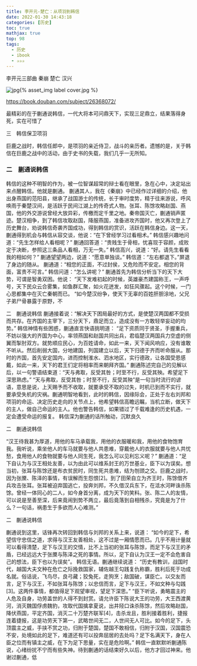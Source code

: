 ```yaml
---
title: 李开元-楚亡：从项羽到韩信 
date: 2022-01-30 14:43:18
categories: [历史]
toc: true
mathjax: true
top: 98
tags:
  - 历史
  - ibook
  - ✰✰✰
---
```


李开元三部曲 秦崩 楚亡 汉兴

![jpg](https://img1.doubanio.com/view/subject/s/public/s28049929.jpg){% asset_img label cover.jpg %}

https://book.douban.com/subject/26368072/

最精彩的在于蒯通说韩信，一代大将本可问鼎天下，实现三足鼎立，结果落得身死，实在可惜了

<!-- more -->

三　韩信保卫项羽

巨鹿之战时，韩信任郎中，是项羽的亲近侍卫，战斗的亲历者。遗憾的是，关于韩信在巨鹿之战中的活动，由于史书的失载，我们几乎一无所知。


### 二　蒯通说韩信
韩信的这种不明智的作为，被一位智谋超常的辩士看在眼里，急在心中，决定站出来点醒韩信。他就是蒯通。
蒯通其人，我在《秦崩》中已经作过详细的介绍，他出身燕国的范阳县，继承了战国游士的传统，长于审时度势，精于往来游说，呼风唤雨于秦楚汉间，是活跃于民间江湖上的传奇式人物。张耳、陈馀攻略赵国、燕国，他的外交游说曾经大放异彩，传檄而定千里之地。秦帝国灭亡，蒯通销声匿迹。楚汉相争，到了韩信攻取赵国，降服燕国，准备进攻齐国时，他又再次登上了历史舞台，劝说韩信奇袭齐国成功，得到韩信的赏识，活跃在韩信身边。这一天，蒯通得到机会与韩信从容交谈，他说：“在下曾经学习过看相术。”
韩信感兴趣地问道：“先生怎样给人看相呢？” 蒯通回答道：“贵贱生于骨相，忧喜现于容颜，成败定于决断，参照这三条品人看相，万无一失。” 韩信高兴，说道：“好。请先生看看我的相如何？”
蒯通望望两边，说道：“愿意单独谈。”
韩信道：“左右都退下。”屏退了身边的随从。
蒯通道：“相您的正面，不过封侯，又危险而不安定。相您的背面，富贵不可言。”
韩信问道：“怎么讲呢？”
蒯通首先为韩信分析当下的天下大势，可谓是智勇双困。他说：
“天下发难初起的时候，英雄豪杰建国称王，一声呼号，天下民众云合雾集，如鱼群汇聚，如火花迸发，如狂风骤起。这个时候，一门心思都集中在灭亡秦朝而已。
“如今楚汉纷争，使天下无辜的百姓肝胆涂地，父兄子弟尸骨暴露于原野，不

二　蒯通说韩信
蒯通接着说：“解决天下困局最好的方式，是使楚汉两国都不受损而共存。在齐国的主宰下，三分天下，鼎足而立，造成没有一方敢轻举妄动的均势。”
韩信神情有些困惑，蒯通直言快语挑明道：
“足下资质同于贤圣，手握重兵，不妨以强大的齐国为中心，率领燕国和赵国共同出兵，君临楚汉两国兵力空虚的侧翼而掣肘双方。就势顺应民心，为百姓请命，如此一来，天下闻风响应，没有谁敢不听从。然后削弱大国，分地建国，列国建立以后，天下归德于齐而听命服从。那时的齐国，首先安定国内，进而控制淮水、泗水地区，实行德政，让各国受恩感戴，如此一来，天下的君王们定将相率而来朝拜齐国。”
蒯通陈述完自己的见解以后，以一句警语结束道：“天与弗取，反受其咎；时至不行，反受其殃。希望足下深思熟虑。”
“天与弗取，反受其咎；时至不行，反受其殃”是一句当时流行的谚语，意思是说，上天赐予而不收取，就要承受不取的过失，时机已到而不实行，就要承受失机的灾祸。蒯通明智地看到，此时的韩信，因缘际会，正处于左右刘邦和项羽的命运、决定历史走向的关节点上，他希望韩信高瞻远瞩，当机立断，做天下的主人，做自己命运的主人。他也警告韩信，如果错过了千载难逢的历史机遇，一定会遭受命运的报复。
韩信深为蒯通的话所触动，沉默良久


二　蒯通说韩信

“汉王待我甚为厚道，用他的车马承载我，用他的衣服暖和我，用他的食物饱育我。我听说，乘坐他人的车马就要与他人共患难，穿戴他人的衣服就要与他人共忧愁，食用他人的食物就要与他人同生死，我怎么可以见利忘义呢？”
蒯通道：“足下自认为与汉王相处友善，以为由此可以维系封王的万世基业，臣下以为误矣。想当初，张耳与陈馀还是布衣贫民时，同生死共患难，结为刎颈之交。巨鹿之战时，因为张黡、陈泽的事情，有误解而生怨恨[2]。到了田荣自立为齐王时，陈馀借齐兵攻击张耳。张耳被迫弃国逃亡，投奔刘邦，不久借汉兵东下，在泜水河畔诛杀陈馀。曾经一体同心的二人，如今身首分离，成为天下的笑料。张、陈二人的友情，可以说是至善至深，后来竟闹到势不两立，最后竟落到自相残杀，究竟是为了什么？一句话，祸患生于多欲而人心难测。”

二　蒯通说韩信

蒯通说到这里，话锋再次转回到韩信与刘邦的关系上来，说道：
“如今的足下，希望信守忠信之道，求得与汉王友善相处，这不过是一厢情愿而已。几乎不用计量就可以看得清楚，足下与汉王的交情，比不上当初的张耳与陈馀，而足下与汉王的矛盾，已经远远大于张黡与陈泽之死的事情。所以，足下自认为汉王一定不会危害自己的想法，臣下也以为误矣”。
韩信无语。蒯通继续说道：
“历史有教训，战国时代，越国大夫文种在危亡之际挽救国家，辅佐越王勾践复仇称霸，胜利后死于功成名就。俗话说，飞鸟尽，良弓藏；狡兔死，走狗烹；敌国破，谋臣亡。以交友而言，足下与汉王，不如张耳与陈馀；以忠信而言，足下与汉王，不如文种与勾践[3]。这两件事情，都值得足下观望审视，望足下深思。”
“臣下听说，勇略震主的人危及自身，功劳盖世的人得不到封赏。请允许臣下陈说大王的功劳，大王西渡黄河，消灭魏国俘虏魏豹，攻取代国擒拿夏说，出井陉口诛杀陈馀，然后攻略赵国，降伏燕国，平定齐国，消灭二十万楚齐联军[4]，击杀龙且，胜利接着胜利，捷报连着捷报，这是功劳天下第一，武略世间无二，人世间无人可比。如今的足下，头顶震主之威，手挟不赏之功，归附于楚国，楚国不敢相信，归附于汉国，汉国震恐不安，处境如此的足下，难道还有可以投奔屈居的去处吗？足下名满天下，身在人臣之位而有镇主之威，在下为足下思量，实在是危险啊。”
韩信一直默默听蒯通陈说，心绪纷扰不宁而有些失神。待到蒯通的话结束好久以后，他方才回过神来。他谢过蒯通，低

